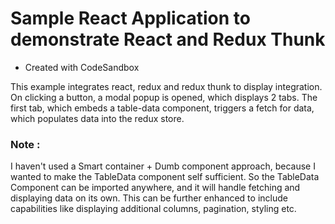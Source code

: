 # Sample React Application to demonstrate React and Redux Thunk
- Created with CodeSandbox

This example integrates react, redux and redux thunk to display integration.
On clicking a button, a modal popup is opened, which displays 2 tabs.
The first tab, which embeds a table-data component, triggers a fetch for data, which populates data into the redux store.

### Note : 
I haven't used a Smart container + Dumb component approach, because I wanted to make the TableData component self sufficient.
So the TableData Component can be imported anywhere, and it will handle fetching and displaying data on its own.
This can be further enhanced to include capabilities like displaying additional columns, pagination, styling etc.
